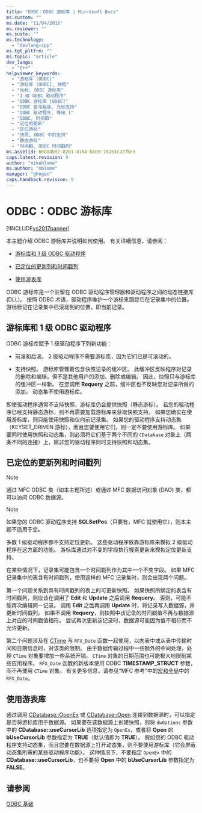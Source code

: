 ```yaml
---
title: "ODBC：ODBC 游标库 | Microsoft Docs"
ms.custom: ""
ms.date: "11/04/2016"
ms.reviewer: ""
ms.suite: ""
ms.technology: 
  - "devlang-cpp"
ms.tgt_pltfrm: ""
ms.topic: "article"
dev_langs: 
  - "C++"
helpviewer_keywords: 
  - "游标库 [ODBC]"
  - "游标库 [ODBC], 快照"
  - "光标, ODBC 游标库"
  - "1 级 ODBC 驱动程序"
  - "ODBC 游标库 [ODBC]"
  - "ODBC 驱动程序, 光标支持"
  - "ODBC 驱动程序, 等级 1"
  - "ODBC, 时间戳"
  - "定位的更新"
  - "定位游标"
  - "快照, ODBC 中的支持"
  - "静态游标"
  - "时间戳, ODBC 时间戳列"
ms.assetid: 6608db92-82b1-4164-bb08-78153c227be3
caps.latest.revision: 9
author: "mikeblome"
ms.author: "mblome"
manager: "ghogen"
caps.handback.revision: 9
---
```

# ODBC：ODBC 游标库
[!INCLUDE[vs2017banner](../../assembler/inline/includes/vs2017banner.md)]

本主题介绍 ODBC 游标库并说明如何使用。  有关详细信息，请参阅：  
  
-   [游标库和 1 级 ODBC 驱动程序](#_core_the_cursor_library_and_level_1_odbc_drivers)  
  
-   [已定位的更新列和时间戳列](#_core_positioned_updates_and_timestamp_columns)  
  
-   [使用游表库](#_core_using_the_cursor_library)  
  
 ODBC 游标库是一个驻留在 ODBC 驱动程序管理器和驱动程序之间的动态链接库 \(DLL\)。  按照 ODBC 术语，驱动程序维护一个游标来跟踪它在记录集中的位置。  游标标记在记录集中已滚动到的位置，即当前记录。  
  
##  <a name="_core_the_cursor_library_and_level_1_odbc_drivers"></a> 游标库和 1 级 ODBC 驱动程序  
 ODBC 游标库赋予 1 级驱动程序下列新功能：  
  
-   前滚和后滚。  2 级驱动程序不需要游标库，因为它们已是可滚动的。  
  
-   支持快照。  游标库管理着包含快照记录的缓冲区。  此缓冲区反映程序对记录的删除和编辑，但不是其他用户的添加、删除或编辑。  因此，快照只与游标库的缓冲区一样新。  在您调用 **Requery** 之前，缓冲区也不反映您对记录所做的添加。  动态集不使用游标库。  
  
 即使驱动程序通常不支持快照，游标库仍会提供快照（静态游标）。  若您的驱动程序已经支持静态游标，则不再需要加载游标库来获取快照支持。  如果您确实在使用游标库，则只能使用快照和仅向前记录集。  如果您的驱动程序支持动态集（KEYSET\_DRIVEN 游标），而且您要使用它们，则一定不要使用游标库。  如果要同时使用快照和动态集，则必须将它们基于两个不同的 `CDatabase` 对象上（两条不同的连接）上，除非您的驱动程序同时支持快照和动态集。  
  
##  <a name="_core_positioned_updates_and_timestamp_columns"></a> 已定位的更新列和时间戳列  
  
> [!NOTE]
>  通过 MFC ODBC 类（如本主题所述）或通过 MFC 数据访问对象 \(DAO\) 类，都可以访问 ODBC 数据源。  
  
> [!NOTE]
>  如果您的 ODBC 驱动程序支持 **SQLSetPos**（只要有，MFC 就使用它），则本主题不适用于您。  
  
 多数 1 级驱动程序都不支持定位更新。  这些驱动程序依靠游标库来模拟 2 级驱动程序在这方面的功能。  游标库通过对不变的字段执行搜索更新来模拟定位更新支持。  
  
 在某些情况下，记录集可能包含一个时间戳列作为其中一个不变字段。  如果 MFC 记录集中的表含有时间戳列，使用这样的 MFC 记录集时，则会出现两个问题。  
  
 第一个问题关系到具有时间戳列的表上的可更新快照。  如果快照所绑定的表含有时间戳列，则应该在调用了 **Edit** 和 **Update** 之后调用 **Requery**。  否则，可能不能再次编辑同一记录。  调用 **Edit** 之后再调用 **Update** 时，将记录写入数据源，并更新时间戳列。  如果不调用 **Requery**，则快照中该记录的时间戳值不再与数据源上对应的时间戳值相符。  尝试再次更新该记录时，数据源可能因为值不相符而不允许更新。  
  
 第二个问题涉及在 [CTime](../../atl-mfc-shared/reference/ctime-class.md) 与 `RFX_Date` 函数一起使用，以向表中或从表中传输时间和日期信息时，对该类的限制。  由于数据传输过程中一些额外的中间处理，处理 `CTime` 对象要增加一些系统开销。  `CTime` 对象的日期范围也可能极大地限制某些应用程序。  `RFX_Date` 函数的新版本使用 ODBC **TIMESTAMP\_STRUCT** 参数，而不再使用 `CTime` 对象。  有关更多信息，请参见“MFC 参考”中的[宏和全局](../Topic/Macros,%20Global%20Functions,%20and%20Global%20Variables.md)中的 `RFX_Date`。  
  
##  <a name="_core_using_the_cursor_library"></a> 使用游表库  
 通过调用 [CDatabase::OpenEx](../Topic/CDatabase::OpenEx.md) 或 [CDatabase::Open](../Topic/CDatabase::Open.md) 连接到数据源时，可以指定是否将游标库用于数据源。  如果要在该数据源上创建快照，则将 `dwOptions` 参数中的 **CDatabase::useCursorLib** 选项指定为 `OpenEx`，或者将 **Open** 的 **bUseCursorLib** 参数指定为 **TRUE**（默认值即为 **TRUE**）。  假如您的 ODBC 驱动程序支持动态集，而且您要在数据源上打开动态集，则不要使用游标库（它会屏蔽动态集所需的某些驱动程序功能）。  这种情况下，不要指定 `OpenEx` 中的 **CDatabase::useCursorLib**，也不要将 **Open** 中的 **bUseCursorLib** 参数指定为 **FALSE**。  
  
## 请参阅  
 [ODBC 基础](../../data/odbc/odbc-basics.md)